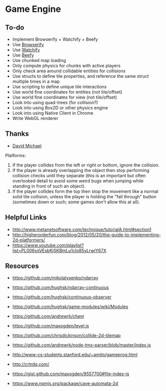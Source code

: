 
Game Engine
===========

To-do
-----

* Implement Browserify + Watchify + Beefy
* Use [Browserify](http://browserify.org/)
* Use [Watchify](https://github.com/substack/watchify)
* Use [Beefy](http://didact.us/beefy/)
* Use chunked map loading
* Only compute physics for chunks with active players
* Only check area around collidable entities for collisions
* Use structs to define tile properties, and reference the same struct multiple times in a map
* Use scripting to define unique tile interactions
* Use world fine coordinates for entities (not tile/offset)
* Use world fine coordinates for view (not tile/offset)
* Look into using quad-trees (for collision?)
* Look into using Box2D or other physics engine
* Look into using Native Client in Chrome
* Write WebGL renderer

Thanks
------

* [David Michael](http://www.gamedev.net/page/resources/_/technical/game-programming/tilemap-based-game-techniques-handling-terrai-r934)



Platforms:
1) If the player collides from the left or right or bottom, ignore the collision.
2) If the player is already overlapping the object then stop performing collision checks until they separate (this is an important but often overlooked detail to avoid some weird bugs when jumping while standing in front of such an object).
3) If the player collides form the top then stop the movement like a normal solid tile collision, unless the player is holding the "fall through" button (sometimes down or such; some games don't allow this at all).

Helpful Links
-------------

* http://www.metanetsoftware.com/technique/tutorialA.html#section1
* http://higherorderfun.com/blog/2012/05/20/the-guide-to-implementing-2d-platformers/
* https://www.youtube.com/playlist?list=PL006xsVEsbKjSKBmLu1clo85yLrwjY67X

Resources
---------

* https://github.com/mikolalysenko/ndarray
* https://github.com/hughsk/ndarray-continuous
* https://github.com/hughsk/continuous-observer
* https://github.com/hughsk/game-modules/wiki/Modules
* https://github.com/andrewrk/chem
* https://github.com/maxogden/level.js
* https://github.com/chrisdickinson/collide-2d-tilemap
* https://github.com/andrewrk/node-tmx-parser/blob/master/index.js

* http://www-cs-students.stanford.edu/~amitp/gameprog.html
* http://crtrdg.com/
* https://gist.github.com/maxogden/9557700#file-index-js
* https://www.npmjs.org/package/cave-automata-2d
